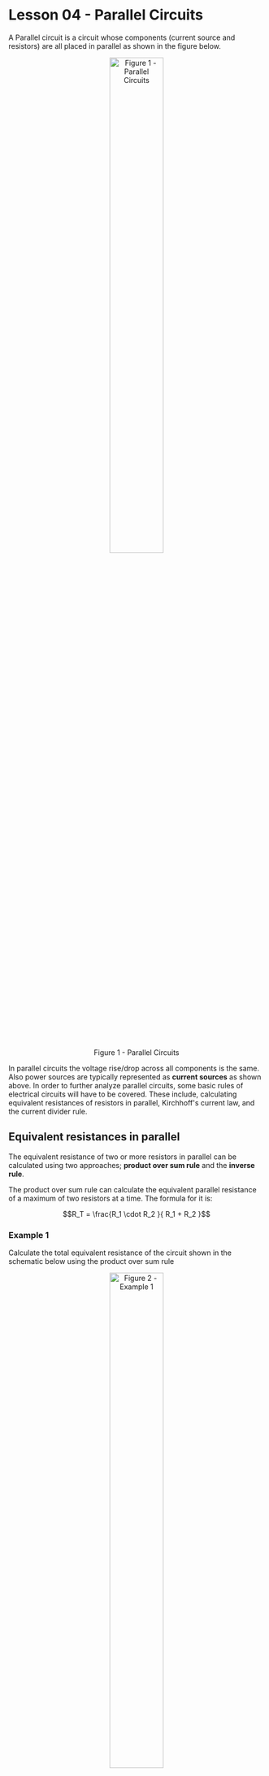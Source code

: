 # Lesson 04 - Parallel Circuits

A Parallel circuit is a circuit whose components (current source and resistors) are all placed in parallel as shown in the figure below.

<!-- ![](../_static/images/parallel_circuits/parallelbasic.png){.align-center
width="60.0%"} -->

 <figure style="text-align:center">
  <img src="images/parallel_circuits/parallelbasic.png" alt="Figure 1 - Parallel Circuits" style="width:50%">
  <figcaption>Figure 1 - Parallel Circuits</figcaption>
</figure> 

In parallel circuits the voltage rise/drop across all components is the same. Also power sources are typically represented as **current
sources** as shown above. In order to further analyze parallel circuits, some basic rules of electrical circuits will have to be covered. These include, calculating equivalent resistances of resistors in parallel, Kirchhoff\'s current law, and the current divider rule.

## Equivalent resistances in parallel

The equivalent resistance of two or more resistors in parallel can be calculated using two approaches; **product over sum rule** and the **inverse rule**.

The product over sum rule can calculate the equivalent parallel resistance of a maximum of two resistors at a time. The formula for it
is:

$$R_T = \frac{R_1 \cdot R_2 }{ R_1 + R_2 }$$

### Example 1

Calculate the total equivalent resistance of the circuit shown in the
schematic below using the product over sum rule

<!-- ![](../_static/images/parallel_circuits/parallel_ex01.png){.align-center
width="60.0%"} -->


 <figure style="text-align:center">
  <img src="images/parallel_circuits/parallel_ex01.png" alt="Figure 2 - Example 1" style="width:50%">
  <figcaption>Figure 2 - Example 1</figcaption>
</figure> 

#### Solution

$$R_T = \frac{R_1 \cdot R_2 }{ R_1 + R_2 } = \frac{1000*3300}{1000+3300} = \frac{3300000}{4300} = 767.442\Omega$$


### Example 2

Calculate the total equivalent resistance of the circuit shown in the
schematic below using the product over sum rule

<!-- ![](../_static/images/parallel_circuits/parallel_ex02.png){.align-center
width="60.0%"} -->

 <figure style="text-align:center">
  <img src="images/parallel_circuits/parallel_ex02.png" alt="Figure 3- Example 2" style="width:50%">
  <figcaption>Figure 3 - Example 2</figcaption>
</figure> 

#### Solution

First apply the product over sum rule to any two of the three resistors:
       
$$R_{T_{12}} = \frac{R_1 \cdot R_2 }{ R_1 + R_2 } = \frac{470*560}{470+560} = \frac{263200}{1030} = 255.534\Omega$$
   
Now re-apply the product over sum rule on the result of the first operation and the third resistor:
       
$$R_{T} = \frac{ R_{T_{12}} \cdot R_3 }{ R_{T_{12}} + R_3 } = \frac{255.534*680}{255.534+680} = \frac{173763.120}{935.534} = 185.737\Omega$$

The inverse rule for calculating equivalent resistance of resistors in parallel is provided below:

$$R_T = \frac{ 1 }{ \frac{1}{R_1} +  \frac{1}{R_2} +  \frac{1}{R_3} + \cdots + \frac{1}{R_N} }$$

Unlike the product over sum rule, which can only be applied to two resistors in parallel at a time, the inverse rule can be applied to
multiple resistors. Use either the product over sum rule or the inverse rule if you want to calculate the equivalent resistance of two resistors in parallel. If you want to calculate the equivalent resistance of more resistors in parallel always go for the inverse rule.

### Example 3

Calculate the total equivalent resistance of the circuit shown in the schematic in Example 1 using the inverse rule

#### Solution

$$R_T = \frac{ 1 }{ \frac{1}{R_1} +  \frac{1}{R_2}  } = \frac{ 1 }{ \frac{1}{1000} +  \frac{1}{3300} } = 767.442\Omega$$

### Example 4

Calculate the total equivalent resistance of the circuit shown in the schematic in Example 2 using the inverse rule

#### Solution

$$R_T = \frac{ 1 }{ \frac{1}{R_1} +  \frac{1}{R_2} + +  \frac{1}{R_3} } = \frac{ 1 }{ \frac{1}{470} +  \frac{1}{560} +  \frac{1}{680} } = 185.737\Omega$$

Notice how **the parallel equivalent resistance is always smaller than the smallest resistor in the parallel combination**.

When calculating the equivalent resistance of a very small resistor and a very large resistor (say 100 times larger than the smaller resistor), the equivalent resistance will always be approximately the same as the smaller resistor (a tiny bit smaller actually). This is because the vast majority of the current will end up flowing across the smaller resistor.

### Example 5

a.  Calculate the parallel equivalent resistance of two resistors;
    $10\Omega$ and $1k\Omega$ in parallel.
b.  Calculate the parallel equivalent resistance of two resistors;
    $10\Omega$ and $10k\Omega$ in parallel.

```{=html}
<button onclick="toggle_element('ex35')">Solution</button>

<div id="ex35" style="display: none;"><br>
    <p> a. $$   R_T = \frac{ 1 }{ \frac{1}{R_1} +  \frac{1}{R_2}  } = \frac{ 1 }{ \frac{1}{10} +  \frac{1}{1000}  } = 9.9\Omega $$</p>
    <p> b. $$   R_T = \frac{ 1 }{ \frac{1}{R_1} +  \frac{1}{R_2}  } = \frac{ 1 }{ \frac{1}{10} +  \frac{1}{10000}  } = 9.99\Omega $$</p>
</div>
<br><br>
```
When $N$ resistors of the same value $R$ are placed in parallel, their
equivalent resistance will always equal:

$$R_T = \frac{R}{N}$$

### Example 6

a.  Calculate the equivalent resistance of 2 $600\Omega$ resistors in
    parallel.
b.  Calculate the equivalent resistance of 3 $600\Omega$ resistors in
    parallel.

```{=html}
<button onclick="toggle_element('ex36')">Solution</button>

<div id="ex36" style="display: none;"><br>
    <p> a. $$   R_T = \frac{ 1 }{ \frac{1}{R_1} +  \frac{1}{R_2}  } = \frac{ 1 }{ \frac{1}{600} +  \frac{1}{600}  } = 300\Omega \equiv \frac{600}{2} $$</p>
    <p> b. $$   R_T = \frac{ 1 }{ \frac{1}{R_1} +  \frac{1}{R_2} +  \frac{1}{R_3}  } = \frac{ 1 }{ \frac{1}{600} +  \frac{1}{600} +  \frac{1}{600}  } =  200\Omega \equiv \frac{600}{3} $$</p>
</div>
<br><br>
```
## Kirchhoff\'s Current Law

Kirchhoff\'s current law (KCL) states that **the sum of all currents
entering or leaving a node has to equal zero**.

![](../_static/images/parallel_circuits/kcl01.png){.align-center
width="60.0%"}

KCL can be written as:

$$I_T + I_1 + I_2 = 0$$

A more general case:

$$I_T + I_1 + I_2 + \cdots + I_N = 0$$

In a single current supply circuit as the one shown below, notice that
the supply current moves into the node whereas the current moving
through the resistors are moving out of the node.

![](../_static/images/parallel_circuits/kcl02.png){.align-center
width="60.0%"}

Assuming that that the supply current direction is +ve and the currents
flowing through the two resistors are negative:

$$I_S - I_1 - I_2 = 0
I_S = I_1 + I_2$$

In otherwords, KCL can also be defined as **the sum of all currents
entering a node must equal the sum of all currents leaving the same
node**

### Example 7

In the circuit below calculate:

![](../_static/images/parallel_circuits/parallel_ex01.png){.align-center
width="60.0%"}

a.  The total equivalent resistance $R_T$
b.  The voltage $V_A$
c.  The currents $I_1$ & $I_2$
d.  Verify KCL i.e. verify that $I_S = I_1 + I_2$
e.  Verify the law of conservation of energy. i.e.
    $P_{I_S} = P_{R_1} + P_{R_2}$

```{=html}
<button onclick="toggle_element('ex37')">Solution</button>

<div id="ex37" style="display: none;"><br>
   <p> The trick to analyzing this circuit is to transform it first into a series circuit by calculating R<sub>T</sub>. Then use Ohm's law to solve for V<sub>A</sub>. Since the
       voltage across R<sub>T</sub> in the transformed circuit is equivalent to the voltage across all components in the original circuit, we can then use it along with Ohm's law
       to calculate the currents I<sub>1</sub> and I<sub>2</sub>.
   </p>

   <img src=../_static/images/parallel_circuits/parallel_ex07exp.png>

   <p>a. From examples 1 or 3 R<sub>T</sub> = 767.442 Ω </p>
   <p>b. $$ V_A = I_S \cdot R_T = 0.2A \cdot 767.442\Omega = 153.488 V$$</p>
   <p>c. $$ I_1 = \frac{V_A}{R_1} = \frac{153.488 V}{1000\Omega} = 0.153A = 153mA $$
         $$ I_2 = \frac{V_A}{R_2} = \frac{153.488 V}{3300\Omega} = 0.047A = 47mA $$ </p>
   <p>d. $$ I_1 + I_2 = 153mA + 47mA = 200mA = 0.2A \equiv I_S $$ Therefore KCL is verified!!!</p>
   <p>e. Power delivered by the current source: $$P_{I_S} = I_S \cdot V_A = 0.2A * 153.488V = 30.698W$$
         Power dissipated in resistor R<sub>1</sub>: $$P_{R_1} = I^2_1 \cdot R_1 = {153mA}^2 \cdot 1000 \Omega= 23.409W $$
         Power dissipated in resistor R<sub>2</sub>: $$P_{R_2} = I^2_2 \cdot R_2 = {47mA}^2 \cdot 3300 \Omega= 7.290W $$
         Total power dissipated in resistors:  $$P_{R_1} + P_{R_2} = 23.409W + 7.290W = 30.699W \equiv P_{I_S} $$
         Therefore law of conservation of energy is verified!!!</p>

</div>
<br><br>
```
## Current Divider rule

The current divider rule states that the current $I_{R_X}$ flowing
through a resistor $R_X$ is equivalent to the product of the supply
current $I_S$ and the ratio of total resistance $R_T$ to the resistor
$R_X$ i.e.

$$I_{R_X} = I_S \cdot \frac{R_T}{R_X}$$

Note that this is a special case of Ohm\'s law.

$$I_{R_X} = I_S \cdot \frac{R_T}{R_X} \equiv \frac{I_S \cdot R_T}{R_X} = \frac{V_A}{R_X}$$

where V_A is the voltage across all components in the parallel circuit.

### Example 8

In the circuit below calculate:

![](../_static/images/parallel_circuits/parallel_ex02.png){.align-center
width="60.0%"}

a.  The total equivalent resistance $R_T$
b.  The voltage $V_A$
c.  The currents $I_1$, $I_2$ & $I_3$ using the current divider rule
d.  The currents $I_1$, $I_2$ & $I_3$ using Ohm\'s law
e.  Verify KCL i.e. verify that $I_S = I_1 + I_2 + I_3$

```{=html}
<button onclick="toggle_element('ex38')">Solution</button>

<div id="ex38" style="display: none;"><br>

   <p>a. $$ R_T = \frac{1}{\frac{1}{470} + \frac{1}{560} + \frac{1}{680}   } = 185.737 \Omega$$  </p>
   <p>b. $$ V_A = I_S * R_T = 0.2A \cdot 185.737 \Omega = 37.147V $$ </p>
   <p>c. $$ I_1 = I_S \cdot \frac{R_T}{R_1} = 0.2A \cdot \frac{185.737 \Omega}{470 \Omega} = 79.037mA $$
         $$ I_2 = I_S \cdot \frac{R_T}{R_2} = 0.2A \cdot \frac{185.737 \Omega}{560 \Omega} = 66.335mA $$
         $$ I_3 = I_S \cdot \frac{R_T}{R_3} = 0.2A \cdot \frac{185.737 \Omega}{680 \Omega} = 54.629mA $$ </p>
   <p>d. $$ I_1 = \frac{V_A}{R_1} = \frac{37.147V}{470\Omega} = 79.036 mA$$
         $$ I_2 = \frac{V_A}{R_2} = \frac{37.147V}{560\Omega} = 66.334 mA$$
         $$ I_3 = \frac{V_A}{R_3} = \frac{37.147V}{680\Omega} = 54.628 mA$$ </p>
   <p>e. $$ I_1 + I_2 + I_3 =  79.037mA +  66.335mA + 54.629mA = 200.001mA \equiv I_S $$ </p>
</div>
<br><br>
```
## Ideal & Practical Current Sources

Just like ideal voltage sources, ideal current sources are great for
theoretical analysis but fall short when doing realistic modeling. The
practical current source model exhibits a large resistance in parallel
with the currents source as shown in the figure below:

![](../_static/images/parallel_circuits/currentsources.png){.align-center
width="80.0%"}

::: note
::: title
Note
:::

An ideal voltage source has zero series resistance, whereas an ideal
current source has infinite parallel resistances
:::

There are two main implications to the practical current source:

-   **It limits the maximum voltage drop across the output terminals**.
    In the case of the ideal current source , the voltage across the
    terminals is determined primarily by the load. If the load is an
    open circuit, The voltage is theoretically infinite or very large.
    The practical current source\'s parallel resistor limits the
    effective load resistance and therefore reduces maximum voltage drop
    across the load
-   **The current flowing across across the load is reduced from the the
    current source rating**. Since some current flows through the
    current source\'s parallel resistance, the load resistance does not
    exhibit the rated current from the current source in its entirety.

### Example 9

Consider the schematic of an ideal and practical current source shown
above. Assume that both current sources have a $I_S = 50mA$ and for the
practical current source $R_P=100 k\Omega$.

a.  If the ideal current source terminals are opened, how much voltage
    will the power supply have across its terminals?
b.  If the practical current source terminal are opened, how much
    voltage will the power supply have across its terminals?
c.  A 330Ω load resistor $R_L$ is placed between the terminals of the
    ideal current source. Find the voltage across the load resistor and
    the current going through it.
d.  A 330Ω load resistor $R_L$ is placed between the terminals of the
    practical current source. Find the voltage across the load resistor
    and the current going through it.
e.  A 33Ω load resistor $R_L$ is placed between the terminals of the
    practical current source. Find the voltage across the load resistor
    and the current going through it.

```{=html}
<button onclick="toggle_element('ex39')">Solution</button>

<div id="ex39" style="display: none;"><br>

   <p>a. $$V_A = I_S \cdot R_T = 50mA \cdot \infty = \infty V$$  </p>
   <p>b. $$R_T = \frac{1}{ \frac{1}{100 K\Omega} + \frac{1}{\infty}}  = 100K\Omega $$
         $$V_A = I_S \cdot R_T = 50mA \cdot 100K\Omega = 5000 V$$  </p>
   <p>c. $$V_A = I_S \cdot R_T = 50mA \cdot 330 \Omega = 16.5V$$
         $$I_{R_L} =50mA $$ </p>
   <p>d. $$R_T = \frac{1}{ \frac{1}{100 K\Omega} + \frac{1}{330}}  = 328.915 \Omega $$
         $$V_A = I_S \cdot R_T = 50mA \cdot 328.915\Omega = 16.44V$$
         $$I_{R_L} = I_S \cdot \frac{R_T}{R_L} =  50mA \cdot \frac{328.915}{330} = 49.836mA $$   </p>
   <p>e. $$R_T = \frac{1}{ \frac{1}{100 K\Omega} + \frac{1}{33}}  = 32.989 \Omega $$
         $$V_A = I_S \cdot R_T = 50mA \cdot 32.989 \Omega = 1.649V$$
         $$I_{R_L} = I_S \cdot \frac{R_T}{R_L} =  50mA \cdot \frac{32.989}{33} = 49.983mA$$   </p>
</div>
<br><br>
```
## Voltage and current source transformations

Practical voltage and current sources are interchangeable. In fact one
can be *transformed* into the other.

When transforming a practical voltage source into a practical current
source, the source resistance stays the same, and the current $I_S$
becomes:

$$I_S = \frac{V_S}{R_S}$$

When transforming a practical current source into a practical voltage
source, the source resistance stays the same, and the voltage $V_S$
becomes:

$$V_S = I_S \cdot R_S$$

Both transformations are captured in the figure below:

![](../_static/images/parallel_circuits/practicalsourcetransformation.png){.align-center
width="80.0%"}

### Example 10

Consider the schematic shown below:

![](../_static/images/parallel_circuits/ex10_01.png){.align-center
width="40.0%"}

a.  Transform the practical voltage source (in the box) into a practical
    current source. Redraw the circuit with the practical current
    source.
b.  Calculate the current $I_{R_L}$ and the voltage $V_{R_L}$ in both
    the original circuit with the practical voltage source and in the
    transformed circuit with the practical current source.

```{=html}
<button onclick="toggle_element('ex310')">Solution</button>


<div id="ex310" style="display: none;"><br>
 <p>a. The source resistance in the current source will be the same as the source resistance in the voltage source i.e. 4Ω but in parallel. The value of the current source will be: $$I_S = \frac{V_S}{R_S} = \frac{6V}{4\Omega} = 1.5A $$ </p>
 <img src=../_static/images/parallel_circuits/ex10_02.png>
 <p>b. In the original circuit (with voltage source):
   $$ I_{R_L} = \frac{V_S}{R_T} = \frac{6V}{104\Omega} = 57.692mA $$
   $$ V_{R_L} = I_{R_L} \cdot R_L = 57.692mA \cdot 100\Omega = 5.769V $$
   In the transformed circuit (with current source):
   $$ R_T = \frac{1 }{ \frac{1}{4} + \frac{1}{100} } = 3.846\Omega $$
   $$ V_{R_L} = I_S \cdot R_T = 1.5A \cdot 3.846\Omega = 5.769V $$
   $$ I_{R_L} = \frac{ V_{R_L} }{R_L} = \frac{5.769V}{100} =  57.690mA $$ </p>

</div>
<br><br>
```
### Example 11

Consider the schematic shown below:

![](../_static/images/parallel_circuits/ex11_01.png){.align-center
width="40.0%"}

a.  Transform the practical current source (in the box) in to a
    practical voltage source. Redraw the circuit with the practical
    voltage source.
b.  Calculate the current $I_{R_L}$ and the voltage $V_{R_L}$ in both
    the original circuit with the practical current source and in the
    transformed circuit with the practical voltage source.

```{=html}
<button onclick="toggle_element('ex311')">Solution</button>


<div id="ex311" style="display: none;"><br>
  <p>a. The source resistance in the voltage source will be the same as the source resistance in the current source i.e. 100kΩ but in series. The value of the voltage source will be: $$V_S = I_S \cdot R_S = 0.2mA \cdot 100k\Omega= 20V $$ </p>
  <img src=../_static/images/parallel_circuits/ex11_02.png>
  <p>b. In the original circuit (with practical current source):
     $$ R_T = \frac{1 }{ \frac{1}{100k\Omega} + \frac{1}{1k\Omega} } = 990.099\Omega $$
     $$ V_{R_L} = I_S \cdot R_T = 0.2mA \cdot 990.099\Omega = 0.198V $$
     $$ I_{R_L} = \frac{ V_{R_L} }{R_L} = \frac{0.198V}{1k\Omega} =  0.198mA $$
     In the transformed circuit (with practical voltage source):
     $$ I_{R_L} = \frac{V_S}{R_T} = \frac{20V}{100k\Omega + 1k\Omega} = 0.198mA $$
     $$ V_{R_L} = I_{R_L} \cdot R_L = 0.198mA \cdot 1k\Omega = 0.198V $$
  </p>

</div>
<br><br>
```
## Maximum Power Transfer

The Maximum Power transfer theorem states that in order to ensure that
maximum power is delivered to a load resistor $R_L$, **the resistance of
the load resistor must be identical to the resistance of the source
resistance**. Where $R_S$ is the internal parallel source resistance of
the practical current source

![](../_static/images/parallel_circuits/mpt.png){.align-center
width="40.0%"}

In otherwords, maximum power is delivered to the load when
$R_L \equiv R_S$

### Example 12

Consider the figure shown above. Assume that $I_S=1mA$ and
$R_S=100k\Omega$. Calculate the current across the load resistor
$I_{R_L}$ and the power dissipated in $R_L$; $P_{R_L}$, for each value
of $R_L$ provided in the table below. Plot $P_{R_L}$ vs $R_L$ using a
spreadsheet program such as LibreOffice Calc. Discuss your findings.

> +-------------+--------------+------------------+--------------------+
> | RL(kΩ)      | RT(kΩ)       | IRL(mA)          | PRL(mW)            |
> +=============+==============+==================+====================+
> | > 25        |              |                  |                    |
> +-------------+--------------+------------------+--------------------+
> | > 50        |              |                  |                    |
> +-------------+--------------+------------------+--------------------+
> | > 75        |              |                  |                    |
> +-------------+--------------+------------------+--------------------+
> | > 100       |              |                  |                    |
> +-------------+--------------+------------------+--------------------+
> | > 125       |              |                  |                    |
> +-------------+--------------+------------------+--------------------+
> | > 150       |              |                  |                    |
> +-------------+--------------+------------------+--------------------+
> | > 175       |              |                  |                    |
> +-------------+--------------+------------------+--------------------+
> | > 200       |              |                  |                    |
> +-------------+--------------+------------------+--------------------+

## The Law of conservation of Energy

The Law of convservation of Energy states that energy cannot be created
nor destroyed. In other words:

::: note
::: title
Note
:::

The power delivered by the source(s) in the circuit must always be
equivalent to the sum of power dissipated by all the resistors in the
same circuit.
:::

This is true regardless of circuit topology i.e. it applies to series
circuits, parallel circuits, series-parallel circuits and
complex-circuits.

In a single source circuit:

$$P_{V_S} = P_{R_1} + P_{R_2} + P_{R_3} + \cdots + P_{R_N}$$

And in a multiple source circuit:

$$P_{V_{S_1}} + P_{V_{S_2}} + P_{V_{S_3}} + \cdots + P_{V_{S_N}} = P_{R_1} + P_{R_2} + P_{R_3} + \cdots + P_{R_N}$$

Refer to Example 7.

